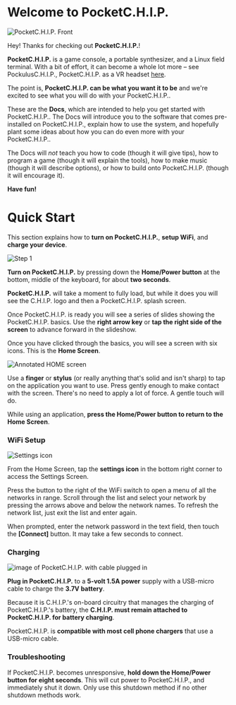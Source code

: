 # Welcome to PocketC.H.I.P. 

![PocketC.H.I.P. Front](images/front-and-back.png)

Hey! Thanks for checking out **PocketC.H.I.P.**!

**PocketC.H.I.P.** is a game console, a portable synthesizer, and a Linux field terminal. With a bit of effort, it can become a whole lot more – see PockulusC.H.I.P., PocketC.H.I.P. as a VR headset [here](http://pockulus.getchip.com/). 

The point is, **PocketC.H.I.P. can be what you want it to be** and we're excited to see what you will do with your PocketC.H.I.P..

These are the **Docs**, which are intended to help you get started with PocketC.H.I.P.. The Docs will introduce you to the software that comes pre-installed on PocketC.H.I.P., explain how to use the system, and hopefully plant some ideas about how you can do even more with your PocketC.H.I.P..

The Docs will *not* teach you how to code (though it will give tips), how to program a game (though it will explain the tools), how to make music (though it will describe options), or how to build onto PocketC.H.I.P. (though it will encourage it).

**Have fun!**

# Quick Start
This section explains how to **turn on PocketC.H.I.P.**, **setup WiFi**, and **charge your device**. 

![Step 1](images/image_1.png)

**Turn on PocketC.H.I.P.** by pressing down the **Home/Power button** at the bottom, middle of the keyboard, for about **two seconds**. 

**PocketC.H.I.P.** will take a moment to fully load, but while it does you will see the C.H.I.P. logo and then a PocketC.H.I.P. splash screen. 

Once PocketC.H.I.P. is ready you will see a series of slides showing the PocketC.H.I.P. basics. Use the **right arrow key** or **tap the right side of the screen** to advance forward in the slideshow.

Once you have clicked through the basics, you will see a screen with six icons. This is the **Home Screen**.

![Annotated HOME screen](images/home.jpg)

Use a **finger** or **stylus** (or really anything that's solid and isn't sharp) to tap on the application you want to use. Press gently enough to make contact with the screen. There's no need to apply a lot of force. A gentle touch will do.

While using an application, **press the Home/Power button to return to the Home Screen**.

### WiFi Setup

![Settings icon](images/no_scale/settings-icon.jpg)

From the Home Screen, tap the **settings icon** in the bottom right corner to access the Settings Screen. 

Press the button to the right of the WiFi switch to open a menu of all the networks in range. Scroll through the list and select your network by pressing the arrows above and below the network names. To refresh the network list, just exit the list and enter again. 

When prompted, enter the network password in the text field, then touch the **[Connect]** button. It may take a few seconds to connect.

### Charging
![image of PocketC.H.I.P. with cable plugged in](images/wall-power.jpg)

**Plug in PocketC.H.I.P.** to a **5-volt 1.5A power** supply with a USB-micro cable to charge the **3.7V battery**.

Because it is C.H.I.P.'s on-board circuitry that manages the charging of PocketC.H.I.P.'s battery, the **C.H.I.P. must remain attached to PocketC.H.I.P. for battery charging**.

PocketC.H.I.P. is **compatible with most cell phone chargers** that use a USB-micro cable.

### Troubleshooting

If PocketC.H.I.P. becomes unresponsive, **hold down the Home/Power button for eight seconds**. This will cut power to PocketC.H.I.P., and immediately shut it down. Only use this shutdown method if no other shutdown methods work.
